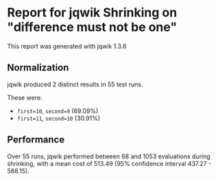 # Report for jqwik Shrinking on "difference must not be one"

This report was generated with jqwik 1.3.6

## Normalization

jqwik produced 2 distinct results in 55 test runs.

These were:

* ``first=10``, ``second=9`` (69.09%)
* ``first=11``, ``second=10`` (30.91%)

## Performance

Over 55 runs, jqwik performed between 68 and 1053 evaluations during shrinking,
with a mean cost of 513.49 (95% confidence interval 437.27 - 588.15).
